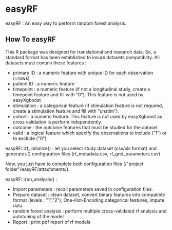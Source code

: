 # easyRF
easyRF : An easy way to perform random forest analysis.

## How To easyRF

This R package was designed for translational and research data. So, a standard format has been established to insure datasets compatiblity.
All datasets must contain these features : 
  - primary ID : a numeric feature with unique ID for each observation (=rows)
  - patient ID : a numeric feature
  - timepoint : a numeric feature (if not a longitudinal study, create a timepoint feature and fill with "0"). This feature is not used by easyXgboost 
  - stimulation : a categorical feature (if stimulation feature is not required, create a stimulation feature and fill with "unstim").
  - cohort : a numeric feature. This feature is not used by easyXgboost as cross validation is perform independently.
  - outcome : the outcome features that must be studied for the dataset
  - valid : a logical feature which specify the observations to include ("1") or to exclude ("0")

easyRF:::rf_initialize() : let you select study dataset (csv/xls format) and generates 2 configuration files (rf_metadata.csv, rf_grid_parameters.csv)

Now, you just have to complete both configuration files (/"project folder"/easyRF/attachments/).

easyRF:::run_analysis() : 
  - Import parameters : recall parameters saved in configuration files.
  - Prepare dataset : clean dataset, convert binary features into compatible format (levels : "1","2"), One-Hot-Encoding categorical features, impute data.
  - random forest analysis : perform multiple cross-validated rf analysis and autotuning of the model 
  - Report : print pdf report of rf models
